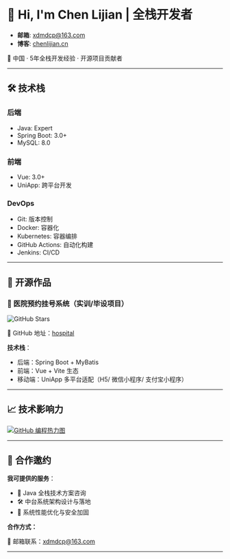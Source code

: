 # 👋 Hi, I'm Chen Lijian | 全栈开发者

- **邮箱**: [xdmdcp@163.com](mailto:xdmdcp@163.com)
- **博客**: [chenlijian.cn](https://chenlijian.cn) 

📍 中国 · 5年全栈开发经验 · 开源项目贡献者

---

## 🛠 技术栈

### 后端

- Java: Expert  
- Spring Boot: 3.0+  
- MySQL: 8.0

### 前端

- Vue: 3.0+
- UniApp: 跨平台开发

### DevOps

- Git: 版本控制
- Docker: 容器化
- Kubernetes: 容器编排
- GitHub Actions: 自动化构建
- Jenkins: CI/CD

---

## 🚀 开源作品

### 🏥 医院预约挂号系统（实训/毕设项目）

![GitHub Stars](https://img.shields.io/github/stars/xdmdcp/hospital?label=Stars&style=social)

🔗 GitHub 地址：[hospital](https://github.com/xdmdcp/hospital)

**技术栈**：

- 后端：Spring Boot + MyBatis
- 前端：Vue + Vite 生态
- 移动端：UniApp 多平台适配（H5/ 微信小程序/ 支付宝小程序）

---

## 📈 技术影响力

[![GitHub 编程热力图](https://streak-stats.demolab.com?user=xdmdcp&theme=radical&border_radius=5)](https://github.com/xdmdcp)

---

## 🤝 合作邀约

**我可提供的服务**：

- 💼 Java 全栈技术方案咨询
- 🛠️ 中台系统架构设计与落地
- 🚀 系统性能优化与安全加固

**合作方式：**

📮 邮箱联系：[xdmdcp@163.com](mailto:xdmdcp@163.com)

---